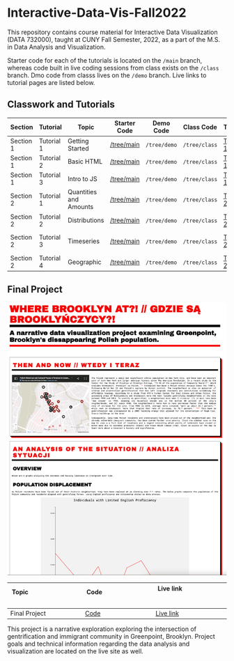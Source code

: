 # Interactive-Data-Vis-Fall2022

This repository contains course material for Interactive Data Visualization (DATA 732000), taught at CUNY Fall Semester, 2022, as a part of the M.S. in Data Analysis and Visualization.

Starter code for each of the tutorials is located on the `/main` branch, whereas code built in live coding sessions from class exists on the  `/class` branch. Dmo code from classs lives on the `/demo` branch. Live links to tutorial pages are listed below.


## Classwork and Tutorials
| Section | Tutorial | Topic | Starter Code | Demo Code | Class Code | Tutorial | Revisited Tutorial
| ------ | ------ | ----- | ------ | ----- | ----- | ----- | ----- |
| Section 1 | Tutorial 1 | Getting Started | [/tree/main](https://github.com/InteractiveDataVis/Interactive-Data-Vis-Fall2022/tree/main/1_1_getting_started) | `/tree/demo` | `/tree/class` | [Tutorial 1.1](https://lisjak.github.io/Interactive-Data-Vis-Fall2022/1_1_getting_started) |
| Section 1 | Tutorial 2 | Basic HTML | [/tree/main](https://github.com/InteractiveDataVis/Interactive-Data-Vis-Fall2022/tree/main/1_2_basic_html) | `/tree/demo` | `/tree/class` | [Tutorial 1.2](https://lisjak.github.io/Interactive-Data-Vis-Fall2022/1_2_basic_html) |
| Section 1 | Tutorial 3 | Intro to JS | [/tree/main](https://github.com/InteractiveDataVis/Interactive-Data-Vis-Fall2022/tree/main/1_3_intro_to_js) | `/tree/demo` | `/tree/class` | [Tutorial 1.3](https://lisjak.github.io/Interactive-Data-Vis-Fall2022/1_3_intro_to_js) |
| Section 2 | Tutorial 1 | Quantities and Amounts | [/tree/main](https://github.com/InteractiveDataVis/Interactive-Data-Vis-Fall2022/tree/main/2_1_quantities_and_amounts) | `/tree/demo` | `/tree/class` | [Tutorial 2.1](https://lisjak.github.io/Interactive-Data-Vis-Fall2022/2_1_quantities_and_amounts) |
| Section 2 | Tutorial 2 | Distributions | [/tree/main](https://github.com/InteractiveDataVis/Interactive-Data-Vis-Fall2022/tree/main/2_2_distributions) | `/tree/demo` | `/tree/class` | [Tutorial 2.2](https://lisjak.github.io/Interactive-Data-Vis-Fall2022/2_2_distributions) |
| Section 2 | Tutorial 3 | Timeseries | [/tree/main](https://github.com/InteractiveDataVis/Interactive-Data-Vis-Fall2022/tree/main/2_3_time_series) | `/tree/demo` | `/tree/class` | [Tutorial 2.3](https://lisjak.github.io/Interactive-Data-Vis-Fall2022/2_3_time_series) | [Tutorial 2.3 Revisited](https://lisjak.github.io/Interactive-Data-Vis-Fall2022/2_3_time_series_revisited) |
| Section 2 | Tutorial 4 | Geographic | [/tree/main](https://github.com/InteractiveDataVis/Interactive-Data-Vis-Fall2022/tree/main/2_4_geographic) | `/tree/demo` | `/tree/class`| [Tutorial 2.4](https://lisjak.github.io/Interactive-Data-Vis-Fall2022/2_4_geographic) |

## Final Project
[![Project screenshot](https://github.com/lisjak/Interactive-Data-Vis-Fall2022/blob/main/proj.png)](https://lisjak.github.com/Interactive-Data-Vis-Fall2022/999_final_project)

| Topic &nbsp; &nbsp; &nbsp; &nbsp; &nbsp; &nbsp; &nbsp;  &nbsp; &nbsp; &nbsp; &nbsp; &nbsp; &nbsp; &nbsp; &nbsp; &nbsp; &nbsp; &nbsp; &nbsp; &nbsp; &nbsp;&nbsp; &nbsp; &nbsp; &nbsp; &nbsp; &nbsp; &nbsp; &nbsp; &nbsp; &nbsp; &nbsp; &nbsp; &nbsp;| Code &nbsp; &nbsp; &nbsp; &nbsp; &nbsp; &nbsp; &nbsp; &nbsp; &nbsp; &nbsp; &nbsp; &nbsp; &nbsp; &nbsp; &nbsp; &nbsp; &nbsp;&nbsp; &nbsp; &nbsp; &nbsp; &nbsp; &nbsp; &nbsp; &nbsp; &nbsp; &nbsp; &nbsp; &nbsp; &nbsp; &nbsp; &nbsp; &nbsp;| Live link &nbsp; &nbsp; &nbsp; &nbsp; &nbsp; &nbsp; &nbsp; &nbsp; &nbsp; &nbsp; &nbsp; &nbsp; &nbsp;&nbsp; &nbsp; &nbsp; &nbsp; &nbsp; &nbsp; &nbsp; &nbsp; &nbsp; &nbsp; &nbsp; &nbsp; &nbsp; &nbsp; &nbsp; &nbsp; &nbsp; &nbsp; &nbsp; &nbsp; &nbsp; 
| ------ | ------ | ----- 
| Final Project | [Code](https://github.com/lisjak/Interactive-Data-Vis-Fall2022/tree/main/999_final_project) | [Live link](https://lisjak.github.io/Interactive-Data-Vis-Fall2022/999_final_project) |

This project is a narrative exploration exploring the intersection of gentrification and immigrant community in Greenpoint, Brooklyn. Project goals and technical information regarding the data analysis and visualization are located on the live site as well.
